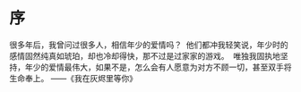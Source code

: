 # 序

很多年后，我曾问过很多人，相信年少的爱情吗？ 他们都冲我轻笑说，年少时的感情固然纯真如琥珀，却也冷却得快，那不过是过家家的游戏。 唯独我固执地坚持，年少的爱情最伟大，如果不是，怎么会有人愿意为对方不顾一切，甚至双手将生命奉上。 ——《我在灰烬里等你》

